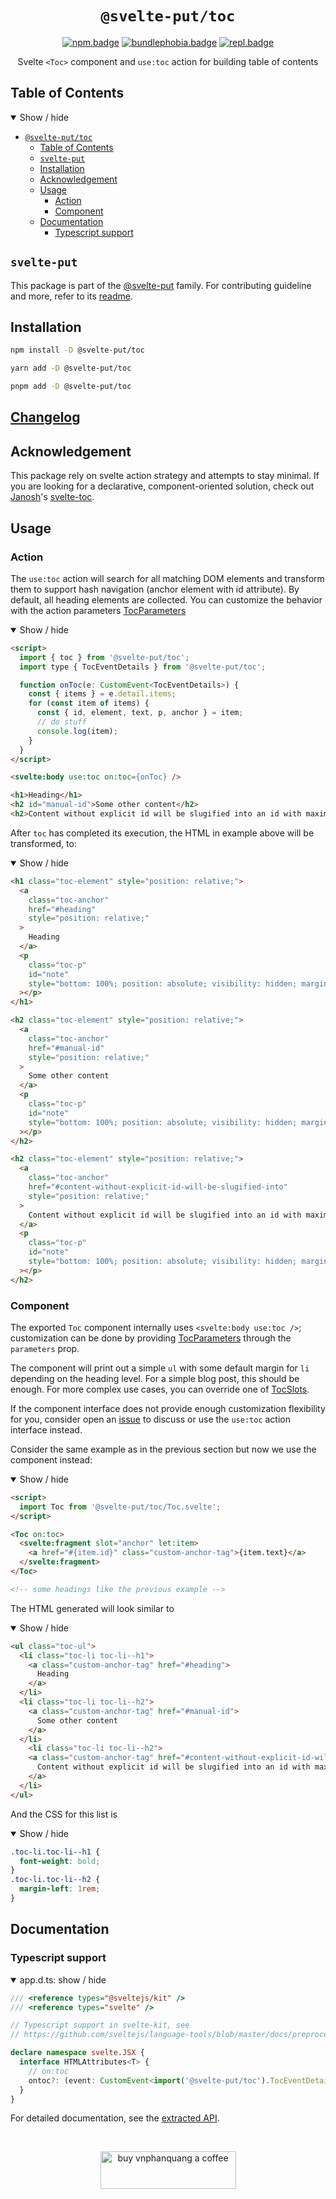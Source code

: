 <div align="center">

# `@svelte-put/toc`

[![npm.badge]][npm] [![bundlephobia.badge]][bundlephobia] [![repl.badge]][repl]

Svelte `<Toc>` component and `use:toc` action for building table of contents

</div>

## Table of Contents

<details open>
  <summary>Show / hide</summary>

- [`@svelte-put/toc`](#svelte-puttoc)
  - [Table of Contents](#table-of-contents)
  - [`svelte-put`](#svelte-put)
  - [Installation](#installation)
  - [Acknowledgement](#acknowledgement)
  - [Usage](#usage)
    - [Action](#action)
    - [Component](#component)
  - [Documentation](#documentation)
    - [Typescript support](#typescript-support)

</details>

## `svelte-put`

This package is part of the [@svelte-put][github.monorepo] family. For contributing guideline and more, refer to its [readme][github.monorepo].

## Installation

```bash
npm install -D @svelte-put/toc
```

```bash
yarn add -D @svelte-put/toc
```

```bash
pnpm add -D @svelte-put/toc
```

## [Changelog][github.changelog]

## Acknowledgement

This package rely on svelte action strategy and attempts to stay minimal. If you are looking for a declarative, component-oriented solution, check out [Janosh][janosh]'s [svelte-toc].

## Usage

### Action

The `use:toc` action will search for all matching DOM elements and
transform them to support hash navigation (anchor element with id attribute).
By default, all heading elements are collected. You can customize the behavior
with the action parameters [TocParameters][github.api.TocParameters]

<details open>
  <summary>Show / hide</summary>

```html
<script>
  import { toc } from '@svelte-put/toc';
  import type { TocEventDetails } from '@svelte-put/toc';

  function onToc(e: CustomEvent<TocEventDetails>) {
    const { items } = e.detail.items;
    for (const item of items) {
      const { id, element, text, p, anchor } = item;
      // do stuff
      console.log(item);
    }
  }
</script>

<svelte:body use:toc on:toc={onToc} />

<h1>Heading</h1>
<h2 id="manual-id">Some other content</h2>
<h2>Content without explicit id will be slugified into an id with maximum length of 50 characters</h2>

```

</details>

After `toc` has completed its execution, the HTML in example above will be transformed, to:

<details open>
  <summary>Show / hide</summary>

```html
<h1 class="toc-element" style="position: relative;">
  <a
    class="toc-anchor"
    href="#heading"
    style="position: relative;"
  >
    Heading
  </a>
  <p
    class="toc-p"
    id="note"
    style="bottom: 100%; position: absolute; visibility: hidden; margin-top: -96px; height: 96px;"
  ></p>
</h1>

<h2 class="toc-element" style="position: relative;">
  <a
    class="toc-anchor"
    href="#manual-id"
    style="position: relative;"
  >
    Some other content
  </a>
  <p
    class="toc-p"
    id="note"
    style="bottom: 100%; position: absolute; visibility: hidden; margin-top: -96px; height: 96px;"
  ></p>
</h2>

<h2 class="toc-element" style="position: relative;">
  <a
    class="toc-anchor"
    href="#content-without-explicit-id-will-be-slugified-into"
    style="position: relative;"
  >
    Content without explicit id will be slugified into an id with maximum length of 50 characters
  </a>
  <p
    class="toc-p"
    id="note"
    style="bottom: 100%; position: absolute; visibility: hidden; margin-top: -96px; height: 96px;"
  ></p>
</h2>
```

</details>

### Component

The exported `Toc` component internally uses `<svelte:body use:toc />`; customization can be done by
providing [TocParameters][github.api.TocParameters] through the `parameters` prop.

The component will print out a simple `ul` with some default margin for `li` depending on the heading level. For a simple blog post, this should be enough. For more complex use cases, you can override one of [TocSlots][github.api.TocSlots].

If the component interface does not provide enough customization flexibility for you, consider open an [issue][github.issues] to discuss or use the `use:toc` action interface instead.

Consider the same example as in the previous section but now we use the component instead:

<details open>
  <summary>Show / hide</summary>

```html
<script>
  import Toc from '@svelte-put/toc/Toc.svelte';
</script>

<Toc on:toc>
  <svelte:fragment slot="anchor" let:item>
    <a href="#{item.id}" class="custom-anchor-tag">{item.text}</a>
  </svelte:fragment>
</Toc>

<!-- some headings like the previous example -->
```

</details>

The HTML generated will look similar to

<details open>
  <summary>Show / hide</summary>

```html
<ul class="toc-ul">
  <li class="toc-li toc-li--h1">
    <a class="custom-anchor-tag" href="#heading">
      Heading
    </a>
  </li>
  <li class="toc-li toc-li--h2">
    <a class="custom-anchor-tag" href="#manual-id">
      Some other content
    </a>
  </li>
    <li class="toc-li toc-li--h2">
    <a class="custom-anchor-tag" href="#content-without-explicit-id-will-be-slugified-into">
      Content without explicit id will be slugified into an id with maximum length of 50 characters
    </a>
  </li>
</ul>
```

And the CSS for this list is


<details open>
  <summary>Show / hide</summary>

```css
.toc-li.toc-li--h1 {
  font-weight: bold;
}
.toc-li.toc-li--h2 {
  margin-left: 1rem;
}
```

</details>


</details>

## Documentation

### Typescript support

<details open>
  <summary> app.d.ts: show / hide </summary>

```typescript
/// <reference types="@sveltejs/kit" />
/// <reference types="svelte" />

// Typescript support in svelte-kit, see
// https://github.com/sveltejs/language-tools/blob/master/docs/preprocessors/typescript.md#im-using-an-attributeevent-on-a-dom-element-and-it-throws-a-type-error

declare namespace svelte.JSX {
  interface HTMLAttributes<T> {
    // on:toc
    ontoc?: (event: CustomEvent<import('@svelte-put/toc').TocEventDetails>) => void;
  }
}
```

</details>

For detailed documentation, see the [extracted API][github.api].

<br />

<p align="center">
  <a href="https://www.buymeacoffee.com/vnphanquang" target="_blank">
    <img
      src="https://cdn.buymeacoffee.com/buttons/v2/default-yellow.png"
      height="60"
      width="217"
      alt="buy vnphanquang a coffee"
    />
  </a>
</p>

<!-- github specifics -->
[github.monorepo]: https://github.com/vnphanquang/svelte-put
[github.changelog]: https://github.com/vnphanquang/svelte-put/blob/main/packages/actions/toc/CHANGELOG.md
[github.issues]: https://github.com/vnphanquang/svelte-put/issues?q=
[github.api]: https://github.com/vnphanquang/svelte-put/blob/main/packages/actions/toc/api/docs/index.md
[github.api.TocProps]: https://github.com/vnphanquang/svelte-put/blob/main/packages/actions/toc/api/docs/toc.tocprops.md
[github.api.TocSlots]: https://github.com/vnphanquang/svelte-put/blob/main/packages/actions/toc/api/docs/toc.tocslots.md
[github.api.TocParameters]: https://github.com/vnphanquang/svelte-put/blob/main/packages/actions/toc/api/docs/toc.tocparameters.md

<!-- heading badge -->
[npm.badge]: https://img.shields.io/npm/v/@svelte-put/toc
[npm]: https://www.npmjs.com/package/@svelte-put/toc
[bundlephobia.badge]: https://img.shields.io/bundlephobia/minzip/@svelte-put/toc?label=minzipped
[bundlephobia]: https://bundlephobia.com/package/@svelte-put/toc

<!-- external resources -->
[svelte-toc]: https://github.com/janosh/svelte-toc
[janosh]: https://github.com/janosh

<!-- repl -->
[repl]: https://svelte.dev/repl/0a68001337544b8ab55995fb3d02d1f6
[repl.badge]: https://img.shields.io/static/v1?label=&message=Svelte+REPL&logo=svelte&logoColor=fff&color=ff3e00
